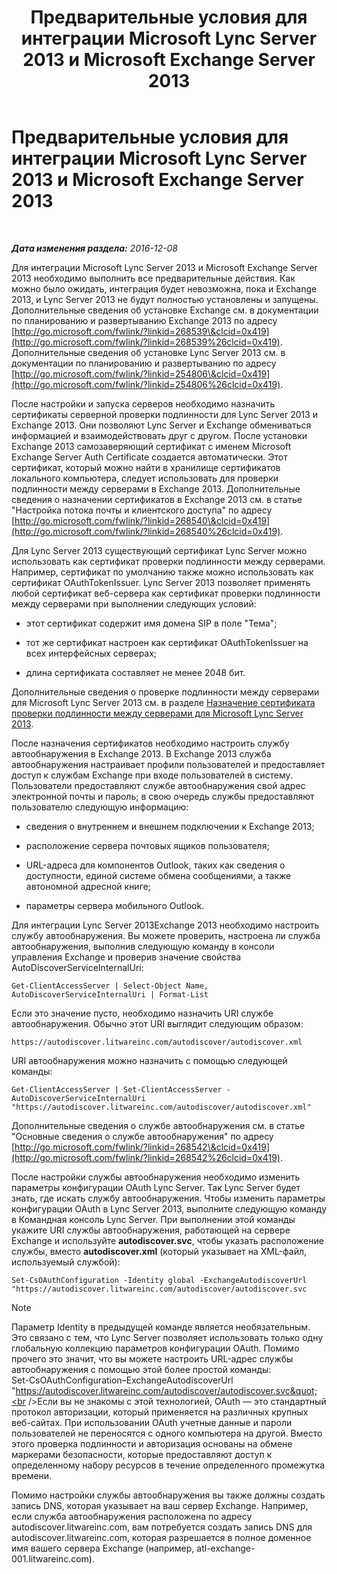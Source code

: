 ﻿---
title: Предварительные условия для интеграции Microsoft Lync Server 2013 и Microsoft Exchange Server 2013
TOCTitle: Предварительные условия для интеграции Microsoft Lync Server 2013 и Microsoft Exchange Server 2013
ms:assetid: ea22beb9-c02e-47cb-836d-97a556969052
ms:mtpsurl: https://technet.microsoft.com/ru-ru/library/JJ721919(v=OCS.15)
ms:contentKeyID: 49888242
ms.date: 12/10/2016
mtps_version: v=OCS.15
ms.translationtype: HT
---

# Предварительные условия для интеграции Microsoft Lync Server 2013 и Microsoft Exchange Server 2013

 

_**Дата изменения раздела:** 2016-12-08_

Для интеграции Microsoft Lync Server 2013 и Microsoft Exchange Server 2013 необходимо выполнить все предварительные действия. Как можно было ожидать, интеграция будет невозможна, пока и Exchange 2013, и Lync Server 2013 не будут полностью установлены и запущены. Дополнительные сведения об установке Exchange см. в документации по планированию и развертыванию Exchange 2013 по адресу [http://go.microsoft.com/fwlink/?linkid=268539\&clcid=0x419](http://go.microsoft.com/fwlink/?linkid=268539%26clcid=0x419). Дополнительные сведения об установке Lync Server 2013 см. в документации по планированию и развертыванию по адресу [http://go.microsoft.com/fwlink/?linkid=254806\&clcid=0x419](http://go.microsoft.com/fwlink/?linkid=254806%26clcid=0x419).

После настройки и запуска серверов необходимо назначить сертификаты серверной проверки подлинности для Lync Server 2013 и Exchange 2013. Они позволяют Lync Server и Exchange обмениваться информацией и взаимодействовать друг с другом. После установки Exchange 2013 самозаверяющий сертификат с именем Microsoft Exchange Server Auth Certificate создается автоматически. Этот сертификат, который можно найти в хранилище сертификатов локального компьютера, следует использовать для проверки подлинности между серверами в Exchange 2013. Дополнительные сведения о назначении сертификатов в Exchange 2013 см. в статье "Настройка потока почты и клиентского доступа" по адресу [http://go.microsoft.com/fwlink/?linkid=268540\&clcid=0x419](http://go.microsoft.com/fwlink/?linkid=268540%26clcid=0x419).

Для Lync Server 2013 существующий сертификат Lync Server можно использовать как сертификат проверки подлинности между серверами. Например, сертификат по умолчанию также можно использовать как сертификат OAuthTokenIssuer. Lync Server 2013 позволяет применять любой сертификат веб-сервера как сертификат проверки подлинности между серверами при выполнении следующих условий:

  - этот сертификат содержит имя домена SIP в поле "Тема";

  - тот же сертификат настроен как сертификат OAuthTokenIssuer на всех интерфейсных серверах;

  - длина сертификата составляет не менее 2048 бит.

Дополнительные сведения о проверке подлинности между серверами для Microsoft Lync Server 2013 см. в разделе [Назначение сертификата проверки подлинности между серверами для Microsoft Lync Server 2013](lync-server-2013-assigning-a-server-to-server-authentication-certificate-to-lync-server-2013.md).

После назначения сертификатов необходимо настроить службу автообнаружения в Exchange 2013. В Exchange 2013 служба автообнаружения настраивает профили пользователей и предоставляет доступ к службам Exchange при входе пользователей в систему. Пользователи предоставляют службе автообнаружения свой адрес электронной почты и пароль; в свою очередь службы предоставляют пользователю следующую информацию:

  - сведения о внутреннем и внешнем подключении к Exchange 2013;

  - расположение сервера почтовых ящиков пользователя;

  - URL-адреса для компонентов Outlook, таких как сведения о доступности, единой системе обмена сообщениями, а также автономной адресной книге;

  - параметры сервера мобильного Outlook.

Для интеграции Lync Server 2013Exchange 2013 необходимо настроить службу автообнаружения. Вы можете проверить, настроена ли служба автообнаружения, выполнив следующую команду в консоли управления Exchange и проверив значение свойства AutoDiscoverServiceInternalUri:

    Get-ClientAccessServer | Select-Object Name, AutoDiscoverServiceInternalUri | Format-List

Если это значение пусто, необходимо назначить URI службе автообнаружения. Обычно этот URI выглядит следующим образом:

    https://autodiscover.litwareinc.com/autodiscover/autodiscover.xml

URI автообнаружения можно назначить с помощью следующей команды:

    Get-ClientAccessServer | Set-ClientAccessServer -AutoDiscoverServiceInternalUri "https://autodiscover.litwareinc.com/autodiscover/autodiscover.xml"

Дополнительные сведения о службе автообнаружения см. в статье "Основные сведения о службе автообнаружения" по адресу [http://go.microsoft.com/fwlink/?linkid=268542\&clcid=0x419](http://go.microsoft.com/fwlink/?linkid=268542%26clcid=0x419).

После настройки службы автообнаружения необходимо изменить параметры конфигурации OAuth Lync Server. Так Lync Server будет знать, где искать службу автообнаружения. Чтобы изменить параметры конфигурации OAuth в Lync Server 2013, выполните следующую команду в Командная консоль Lync Server. При выполнении этой команды укажите URI службы автообнаружения, работающей на сервере Exchange и используйте **autodiscover.svc**, чтобы указать расположение службы, вместо **autodiscover.xml** (который указывает на XML-файл, используемый службой):

    Set-CsOAuthConfiguration -Identity global -ExchangeAutodiscoverUrl "https://autodiscover.litwareinc.com/autodiscover/autodiscover.svc

> [!note]  
> Параметр Identity в предыдущей команде является необязательным. Это связано с тем, что Lync Server позволяет использовать только одну глобальную коллекцию параметров конфигурации OAuth. Помимо прочего это значит, что вы можете настроить URL-адрес службы автообнаружения с помощью этой более простой команды:<br />Set-CsOAuthConfiguration–ExchangeAutodiscoverUrl &quot;https://autodiscover.litwareinc.com/autodiscover/autodiscover.svc&quot;<br />Если вы не знакомы с этой технологией, OAuth — это стандартный протокол авторизации, который применяется на различных крупных веб-сайтах. При использовании OAuth учетные данные и пароли пользователей не переносятся с одного компьютера на другой. Вместо этого проверка подлинности и авторизация основаны на обмене маркерами безопасности, которые предоставляют доступ к определенному набору ресурсов в течение определенного промежутка времени.

Помимо настройки службы автообнаружения вы также должны создать запись DNS, которая указывает на ваш сервер Exchange. Например, если служба автообнаружения расположена по адресу autodiscover.litwareinc.com, вам потребуется создать запись DNS для autodiscover.litwareinc.com, которая разрешается в полное доменное имя вашего сервера Exchange (например, atl-exchange-001.litwareinc.com).

